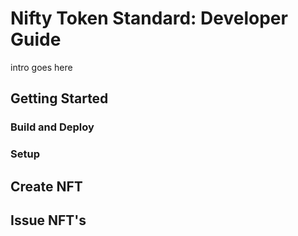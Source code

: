 # Nifty Token Standard: Developer Guide

intro goes here

## Getting Started

### Build and Deploy

### Setup

## Create NFT

## Issue NFT's

